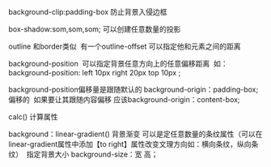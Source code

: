 background-clip:padding-box  防止背景入侵边框

box-shadow:som,som,som; 可以创建任意数量的投影

outline 和border类似  有一个outline-offset 可以指定他和元素之间的距离

background-position  可以指定背景任意方向上的任意偏移距离  如：background-position: left 10px right 20px  top 10px ;

background-position偏移量是跟随默认的 background-origin：padding-box; 偏移的  如果要让其跟随内容偏移 应该background-origin：content-box;

calc() 计算属性 

background：linear-gradient() 背景渐变 可以是定任意数量的条纹属性（可以在linear-gradient属性中添加【to right】属性改变文理方向如：横向条纹，纵向条纹）  指定背景大小 background-size：宽 高；

